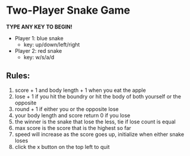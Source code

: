 # Two-Player Snake Game

 **TYPE ANY KEY TO BEGIN!**

- Player 1: blue snake 
  * key: up/down/left/right
- Player 2: red snake
  * key: w/s/a/d
 
## Rules:
1. score + 1 and body length + 1 when you eat the apple
2. lose + 1 if you hit the boundry or hit the body of both yourself or the opposite
3. round + 1 if either you or the opposite lose
4. your body length and score return 0 if you lose
5. the winner is the snake that lose the less, tie if lose count is equal
6. max score is the score that is the highest so far
7. speed will increase as the score goes up, initialize when either snake loses
8. click the x button on the top left to quit



